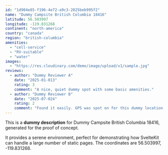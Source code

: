 ```yaml
---
id: "1d904e85-f196-4e72-a9c3-2025beb995f2"
name: "Dummy Campsite British Columbia 18416"
latitude: 56.503997
longitude: -119.831268
continent: "north-america"
country: "canada"
region: "british-columbia"
amenities:
  - "cell-service"
  - "RV-suitable"
  - "water"
images:
  - "https://res.cloudinary.com/demo/image/upload/v1/sample.jpg"
reviews:
  - author: "Dummy Reviewer A"
    date: "2025-01-013"
    rating: 3
    comment: "A nice, quiet dummy spot with some basic amenities."
  - author: "Dummy Reviewer B"
    date: "2025-07-024"
    rating: 2
    comment: "Found it easily. GPS was spot on for this dummy location."
---
```


This is a **dummy description** for Dummy Campsite British Columbia 18416, generated for the proof of concept.

It provides a serene environment, perfect for demonstrating how SvelteKit can handle a large number of static pages. The coordinates are 56.503997, -119.831268.
